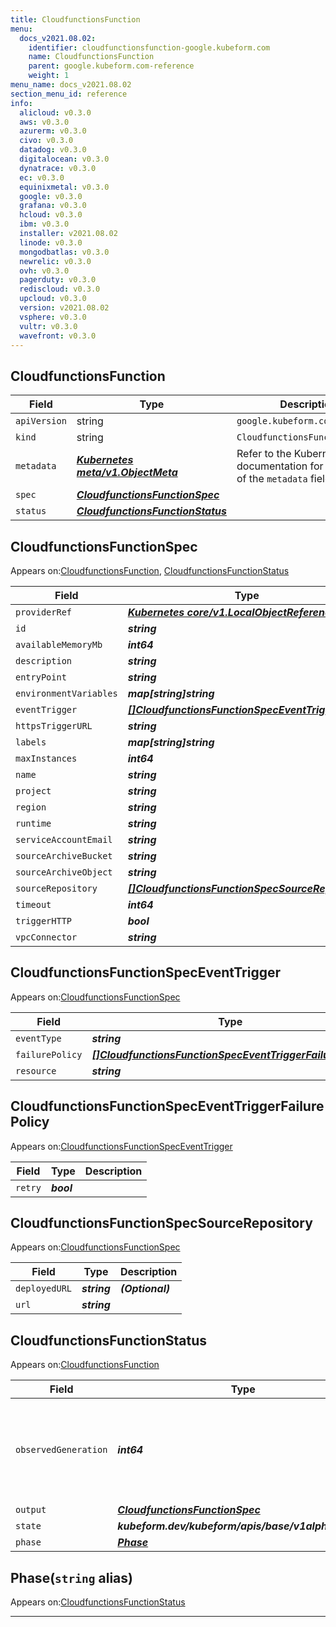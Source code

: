 ```yaml
---
title: CloudfunctionsFunction
menu:
  docs_v2021.08.02:
    identifier: cloudfunctionsfunction-google.kubeform.com
    name: CloudfunctionsFunction
    parent: google.kubeform.com-reference
    weight: 1
menu_name: docs_v2021.08.02
section_menu_id: reference
info:
  alicloud: v0.3.0
  aws: v0.3.0
  azurerm: v0.3.0
  civo: v0.3.0
  datadog: v0.3.0
  digitalocean: v0.3.0
  dynatrace: v0.3.0
  ec: v0.3.0
  equinixmetal: v0.3.0
  google: v0.3.0
  grafana: v0.3.0
  hcloud: v0.3.0
  ibm: v0.3.0
  installer: v2021.08.02
  linode: v0.3.0
  mongodbatlas: v0.3.0
  newrelic: v0.3.0
  ovh: v0.3.0
  pagerduty: v0.3.0
  rediscloud: v0.3.0
  upcloud: v0.3.0
  version: v2021.08.02
  vsphere: v0.3.0
  vultr: v0.3.0
  wavefront: v0.3.0
---
```


## CloudfunctionsFunction
| Field | Type | Description |
| ------ | ----- | ----------- |
| `apiVersion` | string | `google.kubeform.com/v1alpha1` |
|    `kind` | string | `CloudfunctionsFunction` |
| `metadata` | ***[Kubernetes meta/v1.ObjectMeta](https://v1-18.docs.kubernetes.io/docs/reference/generated/kubernetes-api/v1.18/#objectmeta-v1-meta)***|Refer to the Kubernetes API documentation for the fields of the `metadata` field.|
| `spec` | ***[CloudfunctionsFunctionSpec](#cloudfunctionsfunctionspec)***||
| `status` | ***[CloudfunctionsFunctionStatus](#cloudfunctionsfunctionstatus)***||
## CloudfunctionsFunctionSpec

Appears on:[CloudfunctionsFunction](#cloudfunctionsfunction), [CloudfunctionsFunctionStatus](#cloudfunctionsfunctionstatus)

| Field | Type | Description |
| ------ | ----- | ----------- |
| `providerRef` | ***[Kubernetes core/v1.LocalObjectReference](https://v1-18.docs.kubernetes.io/docs/reference/generated/kubernetes-api/v1.18/#localobjectreference-v1-core)***||
| `id` | ***string***||
| `availableMemoryMb` | ***int64***| ***(Optional)*** |
| `description` | ***string***| ***(Optional)*** |
| `entryPoint` | ***string***| ***(Optional)*** |
| `environmentVariables` | ***map[string]string***| ***(Optional)*** |
| `eventTrigger` | ***[[]CloudfunctionsFunctionSpecEventTrigger](#cloudfunctionsfunctionspeceventtrigger)***| ***(Optional)*** |
| `httpsTriggerURL` | ***string***| ***(Optional)*** |
| `labels` | ***map[string]string***| ***(Optional)*** |
| `maxInstances` | ***int64***| ***(Optional)*** |
| `name` | ***string***||
| `project` | ***string***| ***(Optional)*** |
| `region` | ***string***| ***(Optional)*** |
| `runtime` | ***string***| ***(Optional)*** |
| `serviceAccountEmail` | ***string***| ***(Optional)*** |
| `sourceArchiveBucket` | ***string***| ***(Optional)*** |
| `sourceArchiveObject` | ***string***| ***(Optional)*** |
| `sourceRepository` | ***[[]CloudfunctionsFunctionSpecSourceRepository](#cloudfunctionsfunctionspecsourcerepository)***| ***(Optional)*** |
| `timeout` | ***int64***| ***(Optional)*** |
| `triggerHTTP` | ***bool***| ***(Optional)*** |
| `vpcConnector` | ***string***| ***(Optional)*** |
## CloudfunctionsFunctionSpecEventTrigger

Appears on:[CloudfunctionsFunctionSpec](#cloudfunctionsfunctionspec)

| Field | Type | Description |
| ------ | ----- | ----------- |
| `eventType` | ***string***||
| `failurePolicy` | ***[[]CloudfunctionsFunctionSpecEventTriggerFailurePolicy](#cloudfunctionsfunctionspeceventtriggerfailurepolicy)***| ***(Optional)*** |
| `resource` | ***string***||
## CloudfunctionsFunctionSpecEventTriggerFailurePolicy

Appears on:[CloudfunctionsFunctionSpecEventTrigger](#cloudfunctionsfunctionspeceventtrigger)

| Field | Type | Description |
| ------ | ----- | ----------- |
| `retry` | ***bool***||
## CloudfunctionsFunctionSpecSourceRepository

Appears on:[CloudfunctionsFunctionSpec](#cloudfunctionsfunctionspec)

| Field | Type | Description |
| ------ | ----- | ----------- |
| `deployedURL` | ***string***| ***(Optional)*** |
| `url` | ***string***||
## CloudfunctionsFunctionStatus

Appears on:[CloudfunctionsFunction](#cloudfunctionsfunction)

| Field | Type | Description |
| ------ | ----- | ----------- |
| `observedGeneration` | ***int64***| ***(Optional)*** Resource generation, which is updated on mutation by the API Server.|
| `output` | ***[CloudfunctionsFunctionSpec](#cloudfunctionsfunctionspec)***| ***(Optional)*** |
| `state` | ***kubeform.dev/kubeform/apis/base/v1alpha1.State***| ***(Optional)*** |
| `phase` | ***[Phase](#phase)***| ***(Optional)*** |
## Phase(`string` alias)

Appears on:[CloudfunctionsFunctionStatus](#cloudfunctionsfunctionstatus)

---
